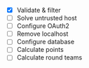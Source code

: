 - [x] Validate & filter
- [ ] Solve untrusted host
- [ ] Configure OAuth2
- [ ] Remove localhost
- [ ] Configure database
- [ ] Calculate points
- [ ] Calculate round teams
